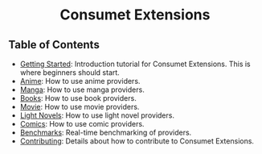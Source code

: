<h1 align="center">Consumet Extensions</h1>
<h2> Table of Contents </h2>

- [Getting Started](./guides/getting-started.md): Introduction tutorial for Consumet Extensions. This is where beginners should start.
- [Anime](./guides/anime.md): How to use anime providers.
- [Manga](./guides/manga.md): How to use manga providers.
- [Books](./guides/books.md): How to use book providers.
- [Movie](./guides/movies.md): How to use movie providers.
- [Light Novels](./guides/light-novels.md): How to use light novel providers.
- [Comics](./guides/comics.md): How to use comic providers.
- [Benchmarks](https://github.com/consumet/providers-status#readme): Real-time benchmarking of providers.
- [Contributing](./guides/contributing.md): Details about how to contribute to Consumet Extensions.
